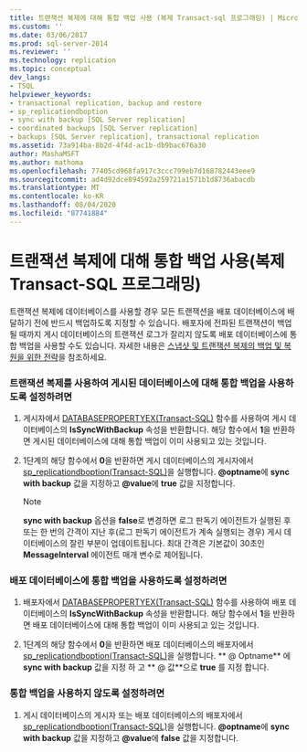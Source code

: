 ```yaml
---
title: 트랜잭션 복제에 대해 통합 백업 사용 (복제 Transact-sql 프로그래밍) | Microsoft Docs
ms.custom: ''
ms.date: 03/06/2017
ms.prod: sql-server-2014
ms.reviewer: ''
ms.technology: replication
ms.topic: conceptual
dev_langs:
- TSQL
helpviewer_keywords:
- transactional replication, backup and restore
- sp_replicationdboption
- sync with backup [SQL Server replication]
- coordinated backups [SQL Server replication]
- backups [SQL Server replication], transactional replication
ms.assetid: 73a914ba-8b2d-4f4d-ac1b-db9bac676a30
author: MashaMSFT
ms.author: mathoma
ms.openlocfilehash: 77405cd968fa917c3ccc799eb7d168782443eee9
ms.sourcegitcommit: ad4d92dce894592a259721a1571b1d8736abacdb
ms.translationtype: MT
ms.contentlocale: ko-KR
ms.lasthandoff: 08/04/2020
ms.locfileid: "87741884"
---
```

# <a name="enable-coordinated-backups-for-transactional-replication-replication-transact-sql-programming"></a>트랜잭션 복제에 대해 통합 백업 사용(복제 Transact-SQL 프로그래밍)
  트랜잭션 복제에 데이터베이스를 사용할 경우 모든 트랜잭션을 배포 데이터베이스에 배달하기 전에 반드시 백업하도록 지정할 수 있습니다. 배포자에 전파된 트랜잭션이 백업될 때까지 게시 데이터베이스의 트랜잭션 로그가 잘리지 않도록 배포 데이터베이스에 통합 백업을 사용할 수도 있습니다. 자세한 내용은 [스냅샷 및 트랜잭션 복제의 백업 및 복원을 위한 전략](strategies-for-backing-up-and-restoring-snapshot-and-transactional-replication.md)을 참조하세요.  
  
### <a name="to-enable-coordinated-backups-for-a-database-published-with-transactional-replication"></a>트랜잭션 복제를 사용하여 게시된 데이터베이스에 대해 통합 백업을 사용하도록 설정하려면  
  
1.  게시자에서 [DATABASEPROPERTYEX&#40;Transact-SQL&#41;](/sql/t-sql/functions/databasepropertyex-transact-sql) 함수를 사용하여 게시 데이터베이스의 **IsSyncWithBackup** 속성을 반환합니다. 해당 함수에서 **1**을 반환하면 게시된 데이터베이스에 대해 통합 백업이 이미 사용되고 있는 것입니다.  
  
2.  1단계의 해당 함수에서 **0**을 반환하면 게시 데이터베이스의 게시자에서 [sp_replicationdboption&#40;Transact-SQL&#41;](/sql/relational-databases/system-stored-procedures/sp-replicationdboption-transact-sql)을 실행합니다. **\@optname**에 **sync with backup** 값을 지정하고 **\@value**에 **true** 값을 지정합니다.  
  
    > [!NOTE]  
    >  **sync with backup** 옵션을 **false**로 변경하면 로그 판독기 에이전트가 실행된 후 또는 한 번의 간격이 지난 후(로그 판독기 에이전트가 계속 실행되는 경우) 게시 데이터베이스의 잘린 부분이 업데이트됩니다. 최대 간격은 기본값이 30초인 **MessageInterval** 에이전트 매개 변수로 제어됩니다.  
  
### <a name="to-enable-coordinated-backups-for-a-distribution-database"></a>배포 데이터베이스에 통합 백업을 사용하도록 설정하려면  
  
1.  배포자에서 [DATABASEPROPERTYEX&#40;Transact-SQL&#41;](/sql/t-sql/functions/databasepropertyex-transact-sql) 함수를 사용하여 배포 데이터베이스의 **IsSyncWithBackup** 속성을 반환합니다. 해당 함수에서 **1**을 반환하면 배포 데이터베이스에 대해 통합 백업이 이미 사용되고 있는 것입니다.  
  
2.  1단계의 해당 함수에서 **0**을 반환하면 배포 데이터베이스의 배포자에서 [sp_replicationdboption&#40;Transact-SQL&#41;](/sql/relational-databases/system-stored-procedures/sp-replicationdboption-transact-sql)을 실행합니다. ** \@ Optname** 에 **sync with backup** 값을 지정 하 고 ** \@ 값**으로 **true** 를 지정 합니다.  
  
### <a name="to-disable-coordinated-backups"></a>통합 백업을 사용하지 않도록 설정하려면  
  
1.  게시 데이터베이스의 게시자 또는 배포 데이터베이스의 배포자에서 [sp_replicationdboption&#40;Transact-SQL&#41;](/sql/relational-databases/system-stored-procedures/sp-replicationdboption-transact-sql)을 실행합니다. **\@optname**에 **sync with backup** 값을 지정하고 **\@value**에 **false** 값을 지정합니다.  
  
  

